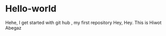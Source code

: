 # Hello-world
Hehe, I get started with git hub , my first repository
Hey, Hey. This is Hiwot Abegaz
